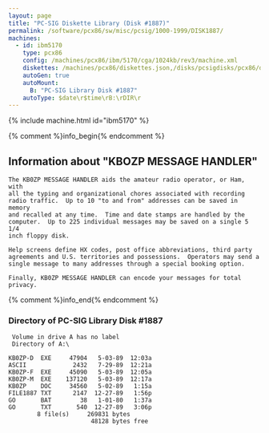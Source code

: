 ```yaml
---
layout: page
title: "PC-SIG Diskette Library (Disk #1887)"
permalink: /software/pcx86/sw/misc/pcsig/1000-1999/DISK1887/
machines:
  - id: ibm5170
    type: pcx86
    config: /machines/pcx86/ibm/5170/cga/1024kb/rev3/machine.xml
    diskettes: /machines/pcx86/diskettes.json,/disks/pcsigdisks/pcx86/diskettes.json
    autoGen: true
    autoMount:
      B: "PC-SIG Library Disk #1887"
    autoType: $date\r$time\rB:\rDIR\r
---
```


{% include machine.html id="ibm5170" %}

{% comment %}info_begin{% endcomment %}

## Information about "KBOZP MESSAGE HANDLER"

    The KB0ZP MESSAGE HANDLER aids the amateur radio operator, or Ham, with
    all the typing and organizational chores associated with recording
    radio traffic.  Up to 10 "to and from" addresses can be saved in memory
    and recalled at any time.  Time and date stamps are handled by the
    computer.  Up to 225 individual messages may be saved on a single 5 1/4
    inch floppy disk.
    
    Help screens define HX codes, post office abbreviations, third party
    agreements and U.S. territories and possessions.  Operators may send a
    single message to many addresses through a special booking option.
    
    Finally, KB0ZP MESSAGE HANDLER can encode your messages for total
    privacy.
{% comment %}info_end{% endcomment %}


### Directory of PC-SIG Library Disk #1887

     Volume in drive A has no label
     Directory of A:\

    KB0ZP-D  EXE     47904   5-03-89  12:03a
    ASCII             2432   7-29-89  12:21a
    KB0ZP-F  EXE     45090   5-03-89  12:05a
    KB0ZP-M  EXE    137120   5-03-89  12:17a
    KB0ZP    DOC     34560   5-02-89   1:15a
    FILE1887 TXT      2147  12-27-89   1:56p
    GO       BAT        38   1-01-80   1:37a
    GO       TXT       540  12-27-89   3:06p
            8 file(s)     269831 bytes
                           48128 bytes free
